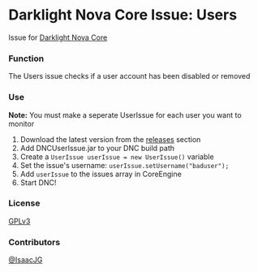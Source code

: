 Darklight Nova Core Issue: Users
====================================

Issue for [Darklight Nova Core](https://github.com/darklight-studios/darklight-nova-core)

### Function
The Users issue checks if a user account has been disabled or removed

### Use
**Note:** You must make a seperate UserIssue for each user you want to monitor


1. Download the latest version from the [releases](https://github.com/darklight-studios/UserIssue/releases/) section
2. Add DNCUserIssue.jar to your DNC build path
3. Create a `UserIssue userIssue = new UserIssue()` variable
4. Set the issue's username: `userIssue.setUsername("baduser");`
5. Add `userIssue` to the issues array in CoreEngine
6. Start DNC!

### License
[GPLv3](LICENSE)

### Contributors
[@IsaacJG](https://github.com/IsaacJG)

